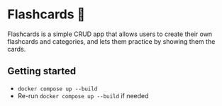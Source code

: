 # Flashcards 🧠

Flashcards is a simple CRUD app that allows users to create their own flashcards and categories, and lets them practice by showing them the cards.

## Getting started

- `docker compose up --build`
- Re-run `docker compose up --build` if needed
